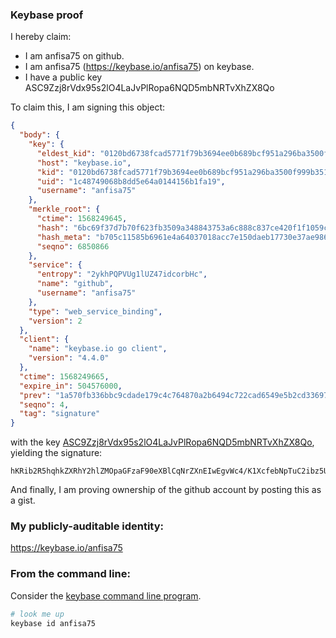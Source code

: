 ### Keybase proof

I hereby claim:

  * I am anfisa75 on github.
  * I am anfisa75 (https://keybase.io/anfisa75) on keybase.
  * I have a public key ASC9Zzj8rVdx95s2lO4LaJvPlRopa6NQD5mbNRTvXhZX8Qo

To claim this, I am signing this object:

```json
{
  "body": {
    "key": {
      "eldest_kid": "0120bd6738fcad5771f79b3694ee0b689bcf951a296ba3500f999b3514ef5e1657f10a",
      "host": "keybase.io",
      "kid": "0120bd6738fcad5771f79b3694ee0b689bcf951a296ba3500f999b3514ef5e1657f10a",
      "uid": "1c48749068b8dd5e64a0144156b1fa19",
      "username": "anfisa75"
    },
    "merkle_root": {
      "ctime": 1568249645,
      "hash": "6bc69f37d7b70f623fb3509a348843753a6c888c837ce420f1f1059c2fa77c87dfceabfe6071d4230fed425d5f08430274ebafefaf73837da6f2232ff39695d6",
      "hash_meta": "b705c11585b6961e4a64037018acc7e150daeb17730e37ae986aa35124c71e87",
      "seqno": 6850866
    },
    "service": {
      "entropy": "2ykhPQPVUg1lUZ47idcorbHc",
      "name": "github",
      "username": "anfisa75"
    },
    "type": "web_service_binding",
    "version": 2
  },
  "client": {
    "name": "keybase.io go client",
    "version": "4.4.0"
  },
  "ctime": 1568249665,
  "expire_in": 504576000,
  "prev": "1a570fb336bbc9cdade179c4c764870a2b6494c722cad6549e5b2cd33697c26a",
  "seqno": 4,
  "tag": "signature"
}
```

with the key [ASC9Zzj8rVdx95s2lO4LaJvPlRopa6NQD5mbNRTvXhZX8Qo](https://keybase.io/anfisa75), yielding the signature:

```
hKRib2R5hqhkZXRhY2hlZMOpaGFzaF90eXBlCqNrZXnEIwEgvWc4/K1XcfebNpTuC2ibz5UaKWujUA+ZmzUU714WV/EKp3BheWxvYWTESpcCBMQgGlcPsza7yc2t4XnEx2SHCitklMciytZUnlss0zaXwmrEIOaVMDDa4KPKQmZpWmQXZ6nIQBRACl3iyZrN5axzHWihAgHCo3NpZ8RAXjMo1fuI0mwCh4h3y4iNg9uXYF5OUXEZaSb/u20NYqlUE7g9EnRw+HYOazRte5xGVEdGzY9Gy7CdTbH4rZTdB6hzaWdfdHlwZSCkaGFzaIKkdHlwZQildmFsdWXEIFmJTzfQT+VGpnBrvZY62YPMvP2OjwL7uh5TftOO8Nbjo3RhZ80CAqd2ZXJzaW9uAQ==

```

And finally, I am proving ownership of the github account by posting this as a gist.

### My publicly-auditable identity:

https://keybase.io/anfisa75

### From the command line:

Consider the [keybase command line program](https://keybase.io/download).

```bash
# look me up
keybase id anfisa75
```
